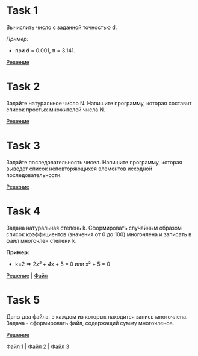 # Task 1
Вычислить число c заданной точностью d.

_Пример:_
- при d = 0.001, π = 3.141.

[Решение](task1.py)

# Task 2
Задайте натуральное число N. Напишите программу, которая составит список простых множителей числа N.

[Решение](task2.py)

# Task 3
Задайте последовательность чисел. Напишите программу, которая выведет список неповторяющихся элементов исходной последовательности.

[Решение](task3.py)

# Task 4
Задана натуральная степень k. Сформировать случайным образом список коэффициентов (значения от 0 до 100) многочлена и записать в файл многочлен степени k.

__Пример:__

- k=2 => 2*x² + 4*x + 5 = 0 или x² + 5 = 0

[Решение](task4/task4.py) | [Файл](task4/polynomial)

# Task 5
Даны два файла, в каждом из которых находится запись многочлена. Задача - сформировать файл, содержащий сумму многочленов.

[Решение](task5/task5.py)

[Файл 1](task5/file1) | [Файл 2](task5/file1) | [Файл 3](task5/result_polynomial)
